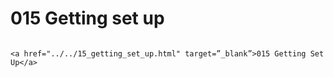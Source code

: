 # 015 Getting set up

```{admonition} Click link below to view slides in new tab

<a href="../../15_getting_set_up.html" target=”_blank”>015 Getting Set Up</a>

```
